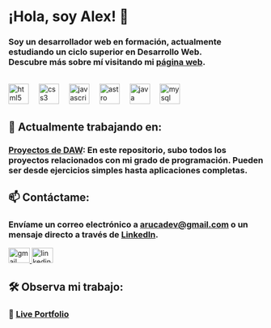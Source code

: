 # ¡Hola, soy Alex! 👋
### Soy un desarrollador web en formación, actualmente estudiando un ciclo superior en Desarrollo Web. <br/>Descubre más sobre mí visitando mi [página web](https://arucadev.github.io/).

<div align="left">
  <br/>
  <img src="https://skillicons.dev/icons?i=html" height="40" alt="html5 logo"  />
  <img width="12" />
  <img src="https://skillicons.dev/icons?i=css" height="40" alt="css3 logo"  />
  <img width="12" />
  <img src="https://skillicons.dev/icons?i=js" height="40" alt="javascript logo"  />
  <img width="12" />
  <img src="https://skillicons.dev/icons?i=astro" height="40" alt="astro logo"  />
  <img width="12" />
  <img src="https://skillicons.dev/icons?i=java" height="40" alt="java logo"  />
  <img width="12" />
  <img src="https://skillicons.dev/icons?i=mysql" height="40" alt="mysql logo"  

</div>

## 🔭 Actualmente trabajando en:
### [Proyectos de DAW](https://github.com/arucadev/daw): En este repositorio, subo todos los proyectos relacionados con mi grado de programación. Pueden ser desde ejercicios simples hasta aplicaciones completas.</p>

## 📫 Contáctame:
### Envíame un correo electrónico a **arucadev@gmail.com** o un mensaje directo a través de [LinkedIn](https://www.linkedin.com/in/arucadev/).

<div align="left">
  <a href="mailto:arucadev@gmail.com" target="_blank">
    <img src="https://raw.githubusercontent.com/maurodesouza/profile-readme-generator/master/src/assets/icons/social/gmail/default.svg" width="42" height="30" alt="gmail logo"  />
  </a>
  <a href="https://www.linkedin.com/in/arucadev/" target="_blank">
    <img src="https://raw.githubusercontent.com/maurodesouza/profile-readme-generator/master/src/assets/icons/social/linkedin/default.svg" width="42" height="30" alt="linkedin logo"  />
  </a>
</div>

## 🛠️ Observa mi trabajo:
### 🔗 [Live Portfolio](https://arucadev.github.io/)
